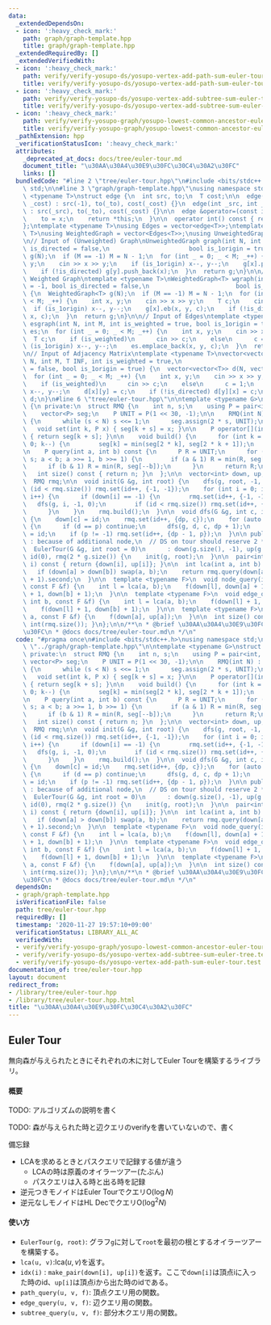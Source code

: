 ```yaml
---
data:
  _extendedDependsOn:
  - icon: ':heavy_check_mark:'
    path: graph/graph-template.hpp
    title: graph/graph-template.hpp
  _extendedRequiredBy: []
  _extendedVerifiedWith:
  - icon: ':heavy_check_mark:'
    path: verify/verify-yosupo-ds/yosupo-vertex-add-path-sum-euler-tour.test.cpp
    title: verify/verify-yosupo-ds/yosupo-vertex-add-path-sum-euler-tour.test.cpp
  - icon: ':heavy_check_mark:'
    path: verify/verify-yosupo-ds/yosupo-vertex-add-subtree-sum-euler-tree.test.cpp
    title: verify/verify-yosupo-ds/yosupo-vertex-add-subtree-sum-euler-tree.test.cpp
  - icon: ':heavy_check_mark:'
    path: verify/verify-yosupo-graph/yosupo-lowest-common-ancestor-euler-tour.test.cpp
    title: verify/verify-yosupo-graph/yosupo-lowest-common-ancestor-euler-tour.test.cpp
  _pathExtension: hpp
  _verificationStatusIcon: ':heavy_check_mark:'
  attributes:
    _deprecated_at_docs: docs/tree/euler-tour.md
    document_title: "\u30AA\u30A4\u30E9\u30FC\u30C4\u30A2\u30FC"
    links: []
  bundledCode: "#line 2 \"tree/euler-tour.hpp\"\n#include <bits/stdc++.h>\nusing namespace\
    \ std;\n\n#line 3 \"graph/graph-template.hpp\"\nusing namespace std;\n\ntemplate\
    \ <typename T>\nstruct edge {\n  int src, to;\n  T cost;\n\n  edge(int _to, T\
    \ _cost) : src(-1), to(_to), cost(_cost) {}\n  edge(int _src, int _to, T _cost)\
    \ : src(_src), to(_to), cost(_cost) {}\n\n  edge &operator=(const int &x) {\n\
    \    to = x;\n    return *this;\n  }\n\n  operator int() const { return to; }\n\
    };\ntemplate <typename T>\nusing Edges = vector<edge<T>>;\ntemplate <typename\
    \ T>\nusing WeightedGraph = vector<Edges<T>>;\nusing UnweightedGraph = vector<vector<int>>;\n\
    \n// Input of (Unweighted) Graph\nUnweightedGraph graph(int N, int M = -1, bool\
    \ is_directed = false,\n                      bool is_1origin = true) {\n  UnweightedGraph\
    \ g(N);\n  if (M == -1) M = N - 1;\n  for (int _ = 0; _ < M; _++) {\n    int x,\
    \ y;\n    cin >> x >> y;\n    if (is_1origin) x--, y--;\n    g[x].push_back(y);\n\
    \    if (!is_directed) g[y].push_back(x);\n  }\n  return g;\n}\n\n// Input of\
    \ Weighted Graph\ntemplate <typename T>\nWeightedGraph<T> wgraph(int N, int M\
    \ = -1, bool is_directed = false,\n                        bool is_1origin = true)\
    \ {\n  WeightedGraph<T> g(N);\n  if (M == -1) M = N - 1;\n  for (int _ = 0; _\
    \ < M; _++) {\n    int x, y;\n    cin >> x >> y;\n    T c;\n    cin >> c;\n  \
    \  if (is_1origin) x--, y--;\n    g[x].eb(x, y, c);\n    if (!is_directed) g[y].eb(y,\
    \ x, c);\n  }\n  return g;\n}\n\n// Input of Edges\ntemplate <typename T>\nEdges<T>\
    \ esgraph(int N, int M, int is_weighted = true, bool is_1origin = true) {\n  Edges<T>\
    \ es;\n  for (int _ = 0; _ < M; _++) {\n    int x, y;\n    cin >> x >> y;\n  \
    \  T c;\n    if (is_weighted)\n      cin >> c;\n    else\n      c = 1;\n    if\
    \ (is_1origin) x--, y--;\n    es.emplace_back(x, y, c);\n  }\n  return es;\n}\n\
    \n// Input of Adjacency Matrix\ntemplate <typename T>\nvector<vector<T>> adjgraph(int\
    \ N, int M, T INF, int is_weighted = true,\n                           bool is_directed\
    \ = false, bool is_1origin = true) {\n  vector<vector<T>> d(N, vector<T>(N, INF));\n\
    \  for (int _ = 0; _ < M; _++) {\n    int x, y;\n    cin >> x >> y;\n    T c;\n\
    \    if (is_weighted)\n      cin >> c;\n    else\n      c = 1;\n    if (is_1origin)\
    \ x--, y--;\n    d[x][y] = c;\n    if (!is_directed) d[y][x] = c;\n  }\n  return\
    \ d;\n}\n#line 6 \"tree/euler-tour.hpp\"\n\ntemplate <typename G>\nstruct EulerTour\
    \ {\n private:\n  struct RMQ {\n    int n, s;\n    using P = pair<int, int>;\n\
    \    vector<P> seg;\n    P UNIT = P(1 << 30, -1);\n\n    RMQ(int N) : n(N), s(1)\
    \ {\n      while (s < N) s <<= 1;\n      seg.assign(2 * s, UNIT);\n    }\n\n \
    \   void set(int k, P x) { seg[k + s] = x; }\n\n    P operator[](int k) const\
    \ { return seg[k + s]; }\n\n    void build() {\n      for (int k = s - 1; k >\
    \ 0; k--) {\n        seg[k] = min(seg[2 * k], seg[2 * k + 1]);\n      }\n    }\n\
    \n    P query(int a, int b) const {\n      P R = UNIT;\n      for (a += s, b +=\
    \ s; a < b; a >>= 1, b >>= 1) {\n        if (a & 1) R = min(R, seg[a++]);\n  \
    \      if (b & 1) R = min(R, seg[--b]);\n      }\n      return R;\n    }\n\n \
    \   int size() const { return n; }\n  };\n\n  vector<int> down, up;\n  int id;\n\
    \  RMQ rmq;\n\n  void init(G &g, int root) {\n    dfs(g, root, -1, 0);\n    if\
    \ (id < rmq.size()) rmq.set(id++, {-1, -1});\n    for (int i = 0; i < (int)g.size();\
    \ i++) {\n      if (down[i] == -1) {\n        rmq.set(id++, {-1, -1});\n     \
    \   dfs(g, i, -1, 0);\n        if (id < rmq.size()) rmq.set(id++, {-1, -1});\n\
    \      }\n    }\n    rmq.build();\n  }\n\n  void dfs(G &g, int c, int p, int dp)\
    \ {\n    down[c] = id;\n    rmq.set(id++, {dp, c});\n    for (auto &d : g[c])\
    \ {\n      if (d == p) continue;\n      dfs(g, d, c, dp + 1);\n    }\n    up[c]\
    \ = id;\n    if (p != -1) rmq.set(id++, {dp - 1, p});\n  }\n\n public:\n  // remind\
    \ : because of additional node,\n  // DS on tour should reserve 2 * n nodes.\n\
    \  EulerTour(G &g, int root = 0)\n      : down(g.size(), -1), up(g.size(), -1),\
    \ id(0), rmq(2 * g.size()) {\n    init(g, root);\n  }\n\n  pair<int, int> idx(int\
    \ i) const { return {down[i], up[i]}; }\n\n  int lca(int a, int b) const {\n \
    \   if (down[a] > down[b]) swap(a, b);\n    return rmq.query(down[a], down[b]\
    \ + 1).second;\n  }\n\n  template <typename F>\n  void node_query(int a, int b,\
    \ const F &f) {\n    int l = lca(a, b);\n    f(down[l], down[a] + 1);\n    f(down[l]\
    \ + 1, down[b] + 1);\n  }\n\n  template <typename F>\n  void edge_query(int a,\
    \ int b, const F &f) {\n    int l = lca(a, b);\n    f(down[l] + 1, down[a] + 1);\n\
    \    f(down[l] + 1, down[b] + 1);\n  }\n\n  template <typename F>\n  void subtree_query(int\
    \ a, const F &f) {\n    f(down[a], up[a]);\n  }\n\n  int size() const { return\
    \ int(rmq.size()); }\n};\n\n/**\n * @brief \u30AA\u30A4\u30E9\u30FC\u30C4\u30A2\
    \u30FC\n * @docs docs/tree/euler-tour.md\n */\n"
  code: "#pragma once\n#include <bits/stdc++.h>\nusing namespace std;\n\n#include\
    \ \"../graph/graph-template.hpp\"\n\ntemplate <typename G>\nstruct EulerTour {\n\
    \ private:\n  struct RMQ {\n    int n, s;\n    using P = pair<int, int>;\n   \
    \ vector<P> seg;\n    P UNIT = P(1 << 30, -1);\n\n    RMQ(int N) : n(N), s(1)\
    \ {\n      while (s < N) s <<= 1;\n      seg.assign(2 * s, UNIT);\n    }\n\n \
    \   void set(int k, P x) { seg[k + s] = x; }\n\n    P operator[](int k) const\
    \ { return seg[k + s]; }\n\n    void build() {\n      for (int k = s - 1; k >\
    \ 0; k--) {\n        seg[k] = min(seg[2 * k], seg[2 * k + 1]);\n      }\n    }\n\
    \n    P query(int a, int b) const {\n      P R = UNIT;\n      for (a += s, b +=\
    \ s; a < b; a >>= 1, b >>= 1) {\n        if (a & 1) R = min(R, seg[a++]);\n  \
    \      if (b & 1) R = min(R, seg[--b]);\n      }\n      return R;\n    }\n\n \
    \   int size() const { return n; }\n  };\n\n  vector<int> down, up;\n  int id;\n\
    \  RMQ rmq;\n\n  void init(G &g, int root) {\n    dfs(g, root, -1, 0);\n    if\
    \ (id < rmq.size()) rmq.set(id++, {-1, -1});\n    for (int i = 0; i < (int)g.size();\
    \ i++) {\n      if (down[i] == -1) {\n        rmq.set(id++, {-1, -1});\n     \
    \   dfs(g, i, -1, 0);\n        if (id < rmq.size()) rmq.set(id++, {-1, -1});\n\
    \      }\n    }\n    rmq.build();\n  }\n\n  void dfs(G &g, int c, int p, int dp)\
    \ {\n    down[c] = id;\n    rmq.set(id++, {dp, c});\n    for (auto &d : g[c])\
    \ {\n      if (d == p) continue;\n      dfs(g, d, c, dp + 1);\n    }\n    up[c]\
    \ = id;\n    if (p != -1) rmq.set(id++, {dp - 1, p});\n  }\n\n public:\n  // remind\
    \ : because of additional node,\n  // DS on tour should reserve 2 * n nodes.\n\
    \  EulerTour(G &g, int root = 0)\n      : down(g.size(), -1), up(g.size(), -1),\
    \ id(0), rmq(2 * g.size()) {\n    init(g, root);\n  }\n\n  pair<int, int> idx(int\
    \ i) const { return {down[i], up[i]}; }\n\n  int lca(int a, int b) const {\n \
    \   if (down[a] > down[b]) swap(a, b);\n    return rmq.query(down[a], down[b]\
    \ + 1).second;\n  }\n\n  template <typename F>\n  void node_query(int a, int b,\
    \ const F &f) {\n    int l = lca(a, b);\n    f(down[l], down[a] + 1);\n    f(down[l]\
    \ + 1, down[b] + 1);\n  }\n\n  template <typename F>\n  void edge_query(int a,\
    \ int b, const F &f) {\n    int l = lca(a, b);\n    f(down[l] + 1, down[a] + 1);\n\
    \    f(down[l] + 1, down[b] + 1);\n  }\n\n  template <typename F>\n  void subtree_query(int\
    \ a, const F &f) {\n    f(down[a], up[a]);\n  }\n\n  int size() const { return\
    \ int(rmq.size()); }\n};\n\n/**\n * @brief \u30AA\u30A4\u30E9\u30FC\u30C4\u30A2\
    \u30FC\n * @docs docs/tree/euler-tour.md\n */\n"
  dependsOn:
  - graph/graph-template.hpp
  isVerificationFile: false
  path: tree/euler-tour.hpp
  requiredBy: []
  timestamp: '2020-11-27 19:57:10+09:00'
  verificationStatus: LIBRARY_ALL_AC
  verifiedWith:
  - verify/verify-yosupo-graph/yosupo-lowest-common-ancestor-euler-tour.test.cpp
  - verify/verify-yosupo-ds/yosupo-vertex-add-subtree-sum-euler-tree.test.cpp
  - verify/verify-yosupo-ds/yosupo-vertex-add-path-sum-euler-tour.test.cpp
documentation_of: tree/euler-tour.hpp
layout: document
redirect_from:
- /library/tree/euler-tour.hpp
- /library/tree/euler-tour.hpp.html
title: "\u30AA\u30A4\u30E9\u30FC\u30C4\u30A2\u30FC"
---
```

## Euler Tour

無向森が与えられたときにそれぞれの木に対してEuler Tourを構築するライブラリ。

#### 概要

TODO: アルゴリズムの説明を書く

TODO: 森が与えられた時と辺クエリのverifyを書いていないので、書く

備忘録

- LCAを求めるときとパスクエリで記録する値が違う
  - LCAの時は原義のオイラーツアー(たぶん)
  - パスクエリは入る時と出る時を記録
- 逆元つきモノイドはEuler Tourでクエリ$\mathrm{O}(\log N)$
- 逆元なしモノイドはHL Decでクエリ$\mathrm{O}(\log^2 N)$

#### 使い方

- `EulerTour(g, root)`: グラフ`g`に対して`root`を最初の根とするオイラーツアーを構築する。
- `lca(u, v)`:$\mathrm{lca}(u,v)$を返す。
- `idx(i)` : `make_pair(down[i], up[i])`を返す。ここで`down[i]`は頂点iに入った時のid、`up[i]`は頂点iから出た時のidである。
- `path_query(u, v, f)`: 頂点クエリ用の関数。
- `edge_query(u, v, f)`: 辺クエリ用の関数。
- `subtree_query(u, v, f)`: 部分木クエリ用の関数。
